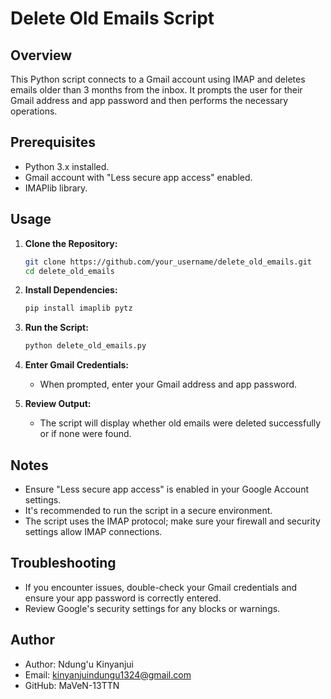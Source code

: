 # Delete Old Emails Script

## Overview

This Python script connects to a Gmail account using IMAP and deletes emails older than 3 months from the inbox. It prompts the user for their Gmail address and app password and then performs the necessary operations.

## Prerequisites

- Python 3.x installed.
- Gmail account with "Less secure app access" enabled.
- IMAPlib library.

## Usage

1. **Clone the Repository:**
    ```bash
    git clone https://github.com/your_username/delete_old_emails.git
    cd delete_old_emails
    ```

2. **Install Dependencies:**
    ```bash
    pip install imaplib pytz
    ```

3. **Run the Script:**
    ```bash
    python delete_old_emails.py
    ```

4. **Enter Gmail Credentials:**
    - When prompted, enter your Gmail address and app password.

5. **Review Output:**
    - The script will display whether old emails were deleted successfully or if none were found.

## Notes

- Ensure "Less secure app access" is enabled in your Google Account settings.
- It's recommended to run the script in a secure environment.
- The script uses the IMAP protocol; make sure your firewall and security settings allow IMAP connections.

## Troubleshooting

- If you encounter issues, double-check your Gmail credentials and ensure your app password is correctly entered.
- Review Google's security settings for any blocks or warnings.

## Author

- Author: Ndung'u Kinyanjui
- Email: kinyanjuindungu1324@gmail.com
- GitHub: MaVeN-13TTN

